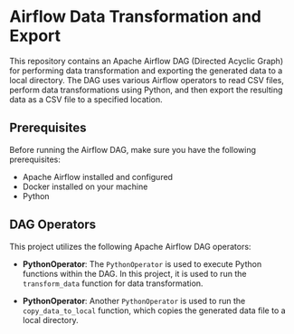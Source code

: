 # Airflow Data Transformation and Export

This repository contains an Apache Airflow DAG (Directed Acyclic Graph) for performing data transformation and exporting the generated data to a local directory. The DAG uses various Airflow operators to read CSV files, perform data transformations using Python, and then export the resulting data as a CSV file to a specified location.

## Prerequisites

Before running the Airflow DAG, make sure you have the following prerequisites:

- Apache Airflow installed and configured
- Docker installed on your machine
- Python 

## DAG Operators

This project utilizes the following Apache Airflow DAG operators:

- **PythonOperator**: The `PythonOperator` is used to execute Python functions within the DAG. In this project, it is used to run the `transform_data` function for data transformation.

- **PythonOperator**: Another `PythonOperator` is used to run the `copy_data_to_local` function, which copies the generated data file to a local directory.
